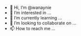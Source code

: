 

- 👋 Hi, I’m @wanaynie
- 👀 I’m interested in ...
- 🌱 I’m currently learning ...
- 💞️ I’m looking to collaborate on ...
- 📫 How to reach me ...

<!---
wanaynie/wanaynie is a ✨ special ✨ repository because its `README.md` (this file) appears on your GitHub profile.
You can click the Preview link to take a look at your changes.
--->

